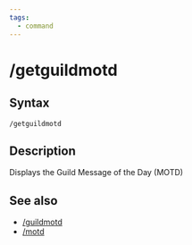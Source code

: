 ```yaml
---
tags:
  - command
---
```


# /getguildmotd

## Syntax

<!--cmd-syntax-start-->
```eqcommand
/getguildmotd
```
<!--cmd-syntax-end-->

## Description

<!--cmd-desc-start-->
Displays the Guild Message of the Day (MOTD)
<!--cmd-desc-end-->

## See also

- [/guildmotd](cmd-guildmotd.md)
- [/motd](cmd-motd.md)